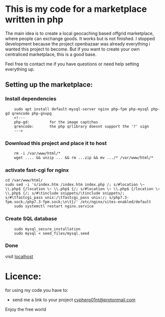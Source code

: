 # This is my code for a marketplace written in php

The main idea is to create a local geocaching based offgrid marketplace, where people can exchange goods.
It works but is not finished. 
I stopped development because the project openbazaar was already everything i wanted this project to become. 
But if you want to create your own centraliced marketplace, this is a good base.

Feel free to contact me if you have questions or need help setting everything up.

## Setting up the marketplace:

### Install dependencies

        sudo apt install default-mysql-server nginx php-fpm php-mysql php-gd qrencode php-gnupg
        <!---
        php-gd:         for the image captchas
        qrencode:       the php qrlibrary doesnt support the '?' sign
        --->

### Download this project and place it to host

        rm -i /var/www/html/*
        wget .... && unzip ... && rm ...zip && mv .../* /var/www/html/*

### activate fast-cgi for nginx

	cd /var/www/html/
	sudo sed -i 's/index.htm /index.htm index.php /; s/#location \~ \\.php$ {/location \~ \\.php$ {/; s/#location \~ \\.php$ {/location \~ \\.php$ {/; s/#\tinclude snippets/\tinclude snippets/; s/#\tfastcgi_pass unix:/\tfastcgi_pass unix:/; s/php7.3-fpm.sock;/php7.3-fpm.sock;\n\t}/' /etc/nginx/sites-enabled/default
        sudo systemctl restart nginx.service

### Create SQL database
        
        sudo mysql_secure_installation
        sudo mysql < seed_files/mysql.seed

### Done

visit [localhost](localhost)

# Licence:

for using my code you have to:
- send me a link to your project
cypherp01nt@protonmail.com




Enjoy the free world
